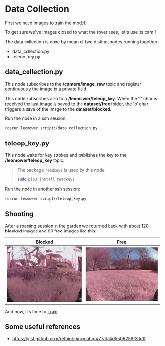 # Data Collection

First we need images to train the model.

To get sure we've images closed to what the rover sees, let's use its cam !

The data collection is done by mean of two distinct nodes running together:

 * data_collection.py
 * teleop_key.py

 ## data_collection.py

 This node subscribes to the __/camera/image_raw__ topic and register continuously the image to a private field.

 This node subscribes also to a __/leomower/teleop_key__. When the 'f' char is received the last image is saved to the __dataset/free__ folder, the 'b' char triggers a save of the image to the __dataset/blocked__.

 Run the node in a ssh session:

 ``` bash
 rosrun leomower scripts/data_collection.py
```

## teleop_key.py

This node waits for key strokes and publishes the key to the __/leomower/teleop_key__ topic.

> The package `readkeys` is used by this node
> ``` bash
> sudo pip3 install readkeys
> ```

 Run the node in another ssh session:

 ``` bash
 rosrun leomower scripts/teleop_key.py
```

## Shooting

After a roaming session in the garden we returned back with about 120 __blocked__ images and 80 __free__ images like this:

| Blocked      | Free |
| ----------- | ----------- |
| ![Blocked](1f027ee0-8bfb-11ec-8b93-00c0caafbf1c.jpg)      | ![Blocked](1b926316-8bfa-11ec-8b93-00c0caafbf1c.jpg)       |


And now, it's time to [Train](train.md)

## Some useful references

* https://gist.github.com/rethink-imcmahon/77a1a4d5506258f3dc1f

